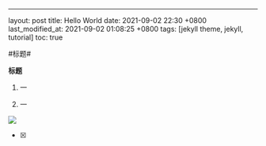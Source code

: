 ---
layout: post
title: Hello World
date: 2021-09-02 22:30 +0800
last_modified_at: 2021-09-02 01:08:25 +0800
tags: [jekyll theme, jekyll, tutorial]
toc:  true


#标题#

**标题**



1. 一

1. 一



![](C:\Users\大漠苍狼\Desktop\文件夹\Mollia.github.io\assets\pictures\洁8.jpg)



- [x] 


